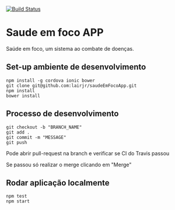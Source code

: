 [![Build Status](https://travis-ci.org/lairjr/saudeEmFocoApp.svg?branch=master)](https://travis-ci.org/lairjr/saudeEmFocoApp)
# Saude em foco APP

Saúde em foco, um sistema ao combate de doenças.

## Set-up ambiente de desenvolvimento

```
npm install -g cordova ionic bower
git clone git@github.com:lairjr/saudeEmFocoApp.git
npm install
bower install
```

## Processo de desenvolvimento

```
git checkout -b "BRANCH_NAME"
git add .
git commit -m "MESSAGE"
git push
```

Pode abrir pull-request na branch e verificar se CI do Travis passou

Se passou só realizar o merge clicando em "Merge"

## Rodar aplicação localmente

```
npm test
npm start
```
